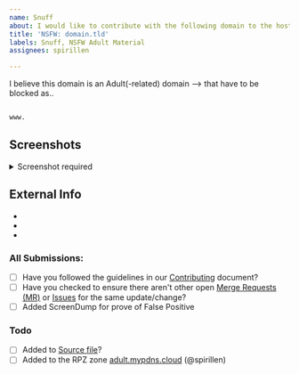 ```yaml
---
name: Snuff
about: I would like to contribute with the following domain to the hosts file as *snuff*
title: 'NSFW: domain.tld'
labels: Snuff, NSFW Adult Material
assignees: spirillen

---
```


<!-- Keep any domains in back ticks `(`)`

Screenshot is required within the <details> pane. Leave a blank line before 
and after the image link -->

I believe this domain is an Adult(-related) domain --> that have to 
be blocked as..

```python

www.
```

## Screenshots

<details><Summary>Screenshot required</summary>



</details>

## External Info
- 
- 
- 

### All Submissions:
- [ ] Have you followed the guidelines in our [Contributing](CONTRIBUTING.md) document?
- [ ] Have you checked to ensure there aren't other open [Merge Requests (MR)](../merge_requests) or [Issues](../issues) for the same update/change?
- [ ] Added ScreenDump for prove of False Positive

### Todo
- [ ] Added to [Source file](submit_here/hosts.txt)?
- [ ] Added to the RPZ zone [adult.mypdns.cloud](https://www.mypdns.org/wiki/RpzList#adult.mypdns.cloud) (@spirillen)
